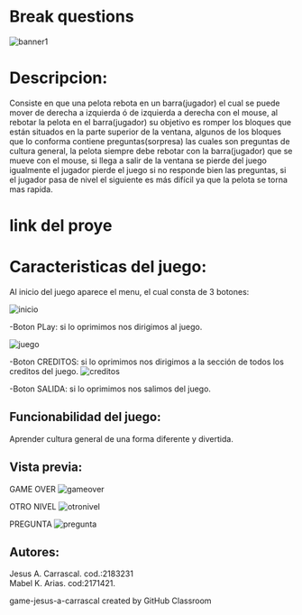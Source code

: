 # Break questions

![banner1](https://user-images.githubusercontent.com/68102520/92589490-3b116780-f260-11ea-907d-1041ed06b04c.png)

# Descripcion:
Consiste en que una pelota rebota en un barra(jugador) el cual se puede mover de derecha a izquierda ó de izquierda a derecha con el mouse, al rebotar la pelota en el barra(jugador) su objetivo es romper los bloques que están situados en la parte superior de la ventana, algunos de los bloques que lo conforma contiene preguntas(sorpresa) las cuales son preguntas de cultura general, la pelota siempre debe rebotar con la barra(jugador) que se mueve con el mouse, si llega a  salir de la ventana se pierde del juego igualmente el jugador pierde el juego si no responde bien las preguntas, si el jugador pasa de nivel el siguiente es más difícil ya que la pelota se torna mas rapida.
# link del proye
# Caracteristicas del juego:
  Al inicio del juego aparece el menu, el cual consta de 3 botones:
  
  ![inicio](https://user-images.githubusercontent.com/68102520/92586639-259a3e80-f25c-11ea-8218-2c43d9d6069d.png)
   
 -Boton PLay: si lo oprimimos nos dirigimos al juego.
 
 ![juego](https://user-images.githubusercontent.com/68102520/92589219-deae4800-f25f-11ea-85d3-76e24e088fcf.png)

 -Boton CREDITOS: si lo oprimimos nos dirigimos a la sección de todos los creditos del juego.
 ![creditos](https://user-images.githubusercontent.com/68115404/92597967-b9283b00-f26d-11ea-84ef-f6fec007dc1d.PNG)

 -Boton SALIDA: si lo oprimimos nos salimos del juego.
 
 


## Funcionabilidad del juego:
Aprender cultura general de una forma diferente y divertida.
## Vista previa:
GAME OVER
![gameover](https://user-images.githubusercontent.com/68115404/92598201-19b77800-f26e-11ea-84d4-b9ae6f5c03b5.PNG)

OTRO NIVEL 
![otronivel](https://user-images.githubusercontent.com/68115404/92598406-61d69a80-f26e-11ea-8db5-126adf82b08b.PNG)

PREGUNTA
![pregunta](https://user-images.githubusercontent.com/68115404/92598666-b7ab4280-f26e-11ea-9476-4df7cf4b8378.PNG)

## Autores:
 Jesus A. Carrascal. cod.:2183231         
 Mabel K. Arias.    cod:2171421.

game-jesus-a-carrascal created by GitHub Classroom
